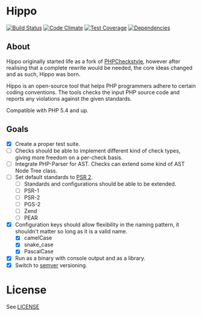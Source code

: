 # Hippo

[![Build Status](http://img.shields.io/travis/HippoPHP/Hippo.svg?style=flat-square)](https://travis-ci.org/HippoPHP/Hippo)
[![Code Climate](http://img.shields.io/codeclimate/github/HippoPHP/Hippo.svg?style=flat-square)](https://codeclimate.com/github/HippoPHP/Hippo)
[![Test Coverage](http://img.shields.io/codeclimate/coverage/github/HippoPHP/Hippo.svg?style=flat-square)](https://codeclimate.com/github/HippoPHP/Hippo)
[![Dependencies](http://www.versioneye.com/user/projects/545de609eb8df2d3b4000051/badge.svg?style=flat-square)](http://www.versioneye.com/user/projects/545de609eb8df2d3b4000051)


## About

Hippo originally started life as a fork of [PHPCheckstyle](https://github.com/phpcheckstyle/phpcheckstyle), however after realising that a complete rewrite would be needed, the core ideas changed and as such, Hippo was born.

Hippo is an open-source tool that helps PHP programmers adhere to certain coding conventions. The tools checks the input PHP source code and reports any violations against the given standards.

Compatible with PHP 5.4 and up.

## Goals

- [x] Create a proper test suite.
- [ ] Checks should be able to implement different kind of check types, giving more freedom on a per-check basis.
- [ ] Integrate PHP-Parser for AST. Checks can extend some kind of AST Node Tree class.
- [ ] Set default standards to [PSR 2](http://www.php-fig.org/psr/psr-2/).
    - [ ] Standards and configurations should be able to be extended.
    - [ ] PSR-1
    - [ ] PSR-2
    - [ ] PGS-2
    - [ ] Zend
    - [ ] PEAR
- [x] Configuration keys should allow flexibility in the naming pattern, it shouldn't matter so long as it is a valid name.
    - [x] camelCase
    - [x] snake_case
    - [x] PascalCase
- [X] Run as a binary with console output and as a library.
- [x] Switch to [semver](http://semver.org) versioning.

# License
See [LICENSE](/LICENSE.txt)
